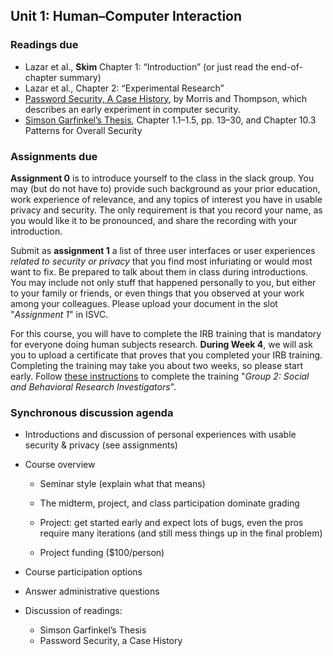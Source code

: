 ## Unit 1: Human–Computer Interaction

### Readings due

  - Lazar et al., **Skim** Chapter 1: “Introduction” (or just read the end-of-chapter summary)
  - Lazar et al., Chapter 2: “Experimental Research”
  - [<span class="underline">Password Security, A Case History</span>](http://citeseerx.ist.psu.edu/viewdoc/download?doi=10.1.1.128.1635&rep=rep1&type=pdf), by Morris and Thompson, which describes an early experiment in computer security.
  - [<span class="underline">Simson Garfinkel’s Thesis</span>](https://simson.net/thesis/), Chapter 1.1–1.5, pp. 13–30, and Chapter 10.3 Patterns for Overall Security



### Assignments due

**Assignment 0** is to introduce yourself to the class in the slack group. You may (but do not have to) provide such background as your prior education, work experience of relevance, and any topics of interest you have in usable privacy and security. The only requirement is that you record your name, as you would like it to be pronounced, and share the recording with your introduction.

Submit as **assignment 1** a list of three user interfaces or user experiences *related to security or privacy* that you find most infuriating or would most want to fix. Be prepared to talk about them in class during introductions. You may include not only stuff that happened personally to you, but either to your family or friends, or even things that you observed at your work among your colleagues. Please upload your document in the slot "*Assignment 1*" in ISVC.

For this course, you will have to complete the IRB training that is mandatory for everyone doing human subjects research. **During Week 4**, we will ask you to upload a certificate that proves that you completed your IRB training. Completing the training may take you about two weeks, so please start early. Follow [these instructions](https://cphs.berkeley.edu/training.html) to complete the training "*Group 2: Social and Behavioral Research Investigators*". 



### Synchronous discussion agenda

  - Introductions and discussion of personal experiences with usable security & privacy (see assignments)

  - Course overview

      - Seminar style (explain what that means)

      - The midterm, project, and class participation dominate grading

      - Project: get started early and expect lots of bugs, even the pros require many iterations (and still mess things up in the final problem)

      - Project funding ($100/person)

  - Course participation options

  - Answer administrative questions

  - Discussion of readings:
	- Simson Garfinkel’s Thesis
	- Password Security, a Case History

